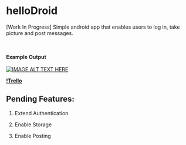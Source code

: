 # helloDroid
[Work In Progress] Simple android app that enables users to log in, take picture and post messages.

<br></br>
**Example Output**
<br></br>
[![IMAGE ALT TEXT HERE](http://img.youtube.com/vi/fz4XZ3MWlWE/0.jpg)](http://www.youtube.com/watch?v=fz4XZ3MWlWE)

**[!Trello](https://trello.com/b/cjSwTxBu/homework2)**

## Pending Features:

1. Extend Authentication

2. Enable Storage

3. Enable Posting 
